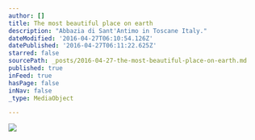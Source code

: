 ```yaml
---
author: []
title: The most beautiful place on earth
description: "Abbazia di Sant'Antimo in Toscane Italy."
dateModified: '2016-04-27T06:10:54.126Z'
datePublished: '2016-04-27T06:11:22.625Z'
starred: false
sourcePath: _posts/2016-04-27-the-most-beautiful-place-on-earth.md
published: true
inFeed: true
hasPage: false
inNav: false
_type: MediaObject

---
```

![](https://the-grid-user-content.s3-us-west-2.amazonaws.com/45a5cecf-191d-4e7b-981e-6b06b55ef9f5.jpg)